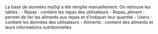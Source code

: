 La base de données mySql a été remplie manuellement. 
On retrouve les tables : 
    - Repas : contient les repas des utilisateurs
    - Repas_aliment : permet de lier les aliments aux repas et d'indiquer leur quantité
    - Users : contient les données des utilisateurs 
    - Aliments : contient des aliments et leurs informations nutritionnelles